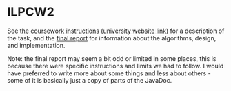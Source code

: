 # ILPCW2
See [the coursework instructions](https://github.com/adamb56789/Drone-Control-CW/blob/main/coursework-document.pdf) ([university website link](https://homepages.inf.ed.ac.uk/stg/ilp/documents/2021-2022/ilp-coursework-v1.0.2.pdf)) for a description of the task, and the [final report](https://github.com/adamb56789/Drone-Control-CW/blob/main/Final%20Report.pdf) for information about the algorithms, design, and implementation.

Note: the final report may seem a bit odd or limited in some places, this is because there were specific instructions and limits we had to follow. I would have preferred to write more about some things and less about others - some of it is basically just a copy of parts of the JavaDoc.
